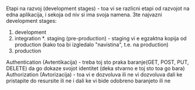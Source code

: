 Etapi na razvoj (development stages) - toa vi se razlicni etapi od razvojot na edna aplikacija, i sekoja od niv si ima svoja namena.
3te najvazni development stages:
1. development
2. integration
*. staging (pre-production) - staging vi e egzaktna kopija od production (kako toa bi izgledalo "navistina", t.e. na production)
3. production

Authentication (Avtentikacija) - treba toj sto praka baranje(GET, POST, PUT, DELETE) da go dokaze svojot identitet (deka stvarno e toj sto toa go bara)
Authorization (Avtorizacija) - toa vi e dozvoluva ili ne vi dozvoluva dali ke pristapite do resursite ili ne i dali ke vi bide odobreno baranjeto ili ne